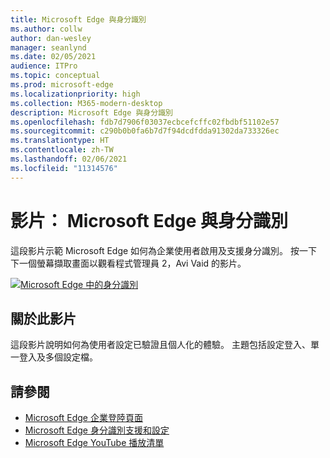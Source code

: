 ```yaml
---
title: Microsoft Edge 與身分識別
ms.author: collw
author: dan-wesley
manager: seanlynd
ms.date: 02/05/2021
audience: ITPro
ms.topic: conceptual
ms.prod: microsoft-edge
ms.localizationpriority: high
ms.collection: M365-modern-desktop
description: Microsoft Edge 與身分識別
ms.openlocfilehash: fdb7d7906f03037ecbcefcffc02fbdbf51102e57
ms.sourcegitcommit: c290b0b0fa6b7d7f94dcdfdda91302da733326ec
ms.translationtype: HT
ms.contentlocale: zh-TW
ms.lasthandoff: 02/06/2021
ms.locfileid: "11314576"
---
```

# 影片： Microsoft Edge 與身分識別

這段影片示範 Microsoft Edge 如何為企業使用者啟用及支援身分識別。 按一下下一個螢幕擷取畫面以觀看程式管理員 2，Avi Vaid 的影片。

[![Microsoft Edge 中的身分識別](media/microsoft-edge-video-identity/0.png)](http://www.youtube.com/watch?v=8lRUKhR7ipA "Identity in Microsoft Edge")

##  <a name="about-the-video"></a>關於此影片

這段影片說明如何為使用者設定已驗證且個人化的體驗。 主題包括設定登入、單一登入及多個設定檔。

##  <a name="see-also"></a>請參閱

- [Microsoft Edge 企業登陸頁面](https://aka.ms/EdgeEnterprise)
- [Microsoft Edge 身分識別支援和設定](microsoft-edge-security-identity.md)
- [Microsoft Edge YouTube 播放清單](https://www.youtube.com/playlist?list=PLXtHYVsvn_b-uXh1tMeYpT-0iD8tD3tFy)
